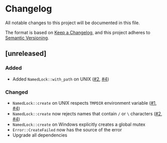 # Changelog

All notable changes to this project will be documented in this file.

The format is based on [Keep a Changelog](https://keepachangelog.com/en/1.0.0/),
and this project adheres to [Semantic Versioning](https://semver.org/spec/v2.0.0.html).

## [unreleased]

### Added

- Added `NamedLock::with_path` on UNIX ([#2], [#4])

### Changed

- `NamedLock::create` on UNIX respects `TMPDIR` environment variable ([#1], [#4])
- `NamedLock::create` now rejects names that contain `/` or `\` characters ([#2], [#4])
- `NamedLock::create` on Windows explicitly creates a global mutex
- `Error::CreateFailed` now has the source of the error
- Upgrade all dependencies


[#4]: https://github.com/oblique/named-lock/issues/4
[#2]: https://github.com/oblique/named-lock/issues/2
[#1]: https://github.com/oblique/named-lock/issues/1
